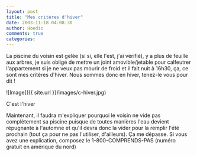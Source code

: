 ```yaml
---
layout: post
title: "Mes critères d'hiver"
date: 2003-11-18 04:08:30
author: Hoedic
comments: true
categories: 
---
```



La piscine du voisin est gelée (si si, elle l'est, j'ai vérifié), y a plus de feuille aux arbres, je suis obligé de mettre un joint amovible/jetable pour calfeutrer l'appartement si je ne veux pas mourir de froid et il fait nuit à 16h30, ça, ce sont mes critères d'hiver. Nous sommes donc en hiver, tenez-le vous pour dit !

![Image]({{ site.url }}/images/c-hiver.jpg)
<div class="photoattrib">C'est l'hiver</div>



Maintenant, il faudra m'expliquer pourquoi le voisin ne vide pas complètement sa piscine puisque de toutes manières l'eau devient répugnante à l'automne et qu'il devra donc la vider pour la remplir l'été prochain (tout ça pour ne pas l'utiliser, d'ailleurs). Ça me dépasse. Si vous avez une explication, composez le 1-800-COMPRENDS-PAS (numéro gratuit en amérique du nord)